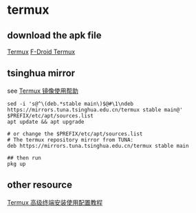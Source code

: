 # termux

## download the apk file
[Termux](https://termux.com/)
[F-Droid Termux](https://f-droid.org/repository/browse/?fdid=com.termux)

## tsinghua mirror
see [Termux 镜像使用帮助](https://mirrors.tuna.tsinghua.edu.cn/help/termux/)

``` shell
sed -i 's@^\(deb.*stable main\)$@#\1\ndeb https://mirrors.tuna.tsinghua.edu.cn/termux stable main@' $PREFIX/etc/apt/sources.list
apt update && apt upgrade

# or change the $PREFIX/etc/apt/sources.list
# The termux repository mirror from TUNA:
deb https://mirrors.tuna.tsinghua.edu.cn/termux stable main

## then run
pkg up
```

## other resource
[Termux 高级终端安装使用配置教程](https://www.sqlsec.com/2018/05/termux.html)

